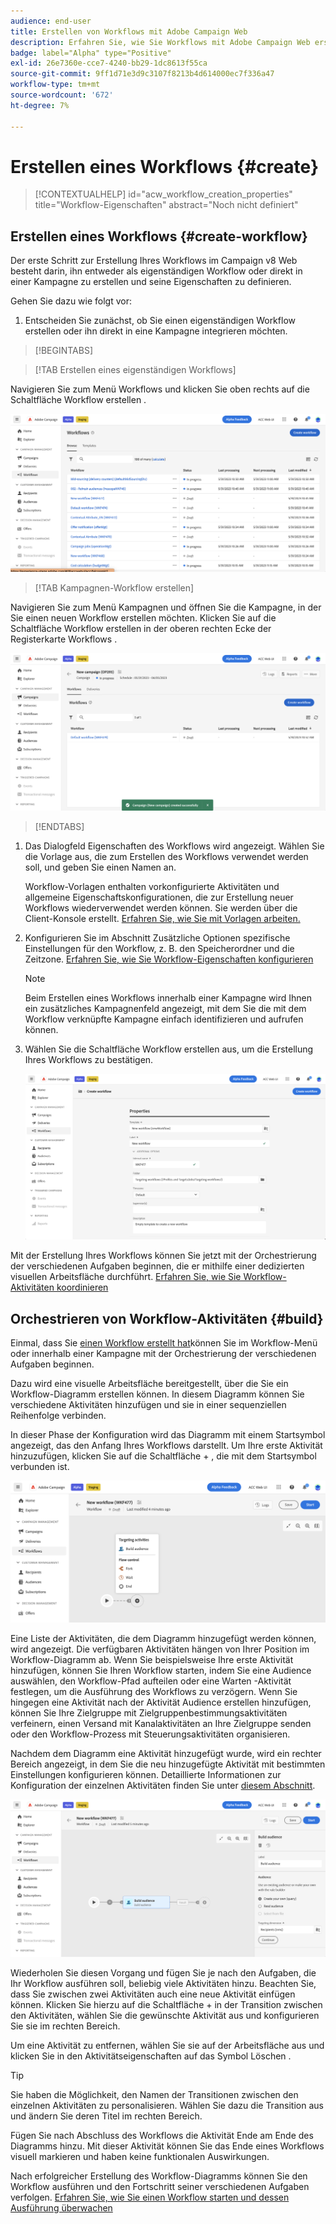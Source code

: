 ```yaml
---
audience: end-user
title: Erstellen von Workflows mit Adobe Campaign Web
description: Erfahren Sie, wie Sie Workflows mit Adobe Campaign Web erstellen
badge: label="Alpha" type="Positive"
exl-id: 26e7360e-cce7-4240-bb29-1dc8613f55ca
source-git-commit: 9ff1d71e3d9c3107f8213b4d614000ec7f336a47
workflow-type: tm+mt
source-wordcount: '672'
ht-degree: 7%

---
```



# Erstellen eines Workflows {#create}

>[!CONTEXTUALHELP]
>id="acw_workflow_creation_properties"
>title="Workflow-Eigenschaften"
>abstract="Noch nicht definiert"

## Erstellen eines Workflows {#create-workflow}

Der erste Schritt zur Erstellung Ihres Workflows im Campaign v8 Web besteht darin, ihn entweder als eigenständigen Workflow oder direkt in einer Kampagne zu erstellen und seine Eigenschaften zu definieren.

Gehen Sie dazu wie folgt vor:

1. Entscheiden Sie zunächst, ob Sie einen eigenständigen Workflow erstellen oder ihn direkt in eine Kampagne integrieren möchten.

>[!BEGINTABS]

>[!TAB Erstellen eines eigenständigen Workflows]

Navigieren Sie zum Menü Workflows und klicken Sie oben rechts auf die Schaltfläche Workflow erstellen .

![](assets/workflow-create-standalone.png)

>[!TAB Kampagnen-Workflow erstellen]

Navigieren Sie zum Menü Kampagnen und öffnen Sie die Kampagne, in der Sie einen neuen Workflow erstellen möchten. Klicken Sie auf die Schaltfläche Workflow erstellen in der oberen rechten Ecke der Registerkarte Workflows .

![](assets/workflow-create-campaign.png)

>[!ENDTABS]

1. Das Dialogfeld Eigenschaften des Workflows wird angezeigt. Wählen Sie die Vorlage aus, die zum Erstellen des Workflows verwendet werden soll, und geben Sie einen Namen an.

   Workflow-Vorlagen enthalten vorkonfigurierte Aktivitäten und allgemeine Eigenschaftskonfigurationen, die zur Erstellung neuer Workflows wiederverwendet werden können. Sie werden über die Client-Konsole erstellt. [Erfahren Sie, wie Sie mit Vorlagen arbeiten.](https://experienceleague.adobe.com/docs/campaign/automation/workflows/introduction/build-a-workflow.html#workflow-templates)

1. Konfigurieren Sie im Abschnitt Zusätzliche Optionen spezifische Einstellungen für den Workflow, z. B. den Speicherordner und die Zeitzone. [Erfahren Sie, wie Sie Workflow-Eigenschaften konfigurieren](workflow-settings.md)

   >[!NOTE]
   >
   >Beim Erstellen eines Workflows innerhalb einer Kampagne wird Ihnen ein zusätzliches Kampagnenfeld angezeigt, mit dem Sie die mit dem Workflow verknüpfte Kampagne einfach identifizieren und aufrufen können.

1. Wählen Sie die Schaltfläche Workflow erstellen aus, um die Erstellung Ihres Workflows zu bestätigen.

   ![](assets/workflow-create.png)

Mit der Erstellung Ihres Workflows können Sie jetzt mit der Orchestrierung der verschiedenen Aufgaben beginnen, die er mithilfe einer dedizierten visuellen Arbeitsfläche durchführt. [Erfahren Sie, wie Sie Workflow-Aktivitäten koordinieren](#build)

## Orchestrieren von Workflow-Aktivitäten {#build}

Einmal, dass Sie [einen Workflow erstellt hat](create-workflow.md)können Sie im Workflow-Menü oder innerhalb einer Kampagne mit der Orchestrierung der verschiedenen Aufgaben beginnen.

Dazu wird eine visuelle Arbeitsfläche bereitgestellt, über die Sie ein Workflow-Diagramm erstellen können. In diesem Diagramm können Sie verschiedene Aktivitäten hinzufügen und sie in einer sequenziellen Reihenfolge verbinden.

In dieser Phase der Konfiguration wird das Diagramm mit einem Startsymbol angezeigt, das den Anfang Ihres Workflows darstellt. Um Ihre erste Aktivität hinzuzufügen, klicken Sie auf die Schaltfläche + , die mit dem Startsymbol verbunden ist.

![](assets/workflow-start.png)

Eine Liste der Aktivitäten, die dem Diagramm hinzugefügt werden können, wird angezeigt. Die verfügbaren Aktivitäten hängen von Ihrer Position im Workflow-Diagramm ab. Wenn Sie beispielsweise Ihre erste Aktivität hinzufügen, können Sie Ihren Workflow starten, indem Sie eine Audience auswählen, den Workflow-Pfad aufteilen oder eine Warten -Aktivität festlegen, um die Ausführung des Workflows zu verzögern. Wenn Sie hingegen eine Aktivität nach der Aktivität Audience erstellen hinzufügen, können Sie Ihre Zielgruppe mit Zielgruppenbestimmungsaktivitäten verfeinern, einen Versand mit Kanalaktivitäten an Ihre Zielgruppe senden oder den Workflow-Prozess mit Steuerungsaktivitäten organisieren.

Nachdem dem Diagramm eine Aktivität hinzugefügt wurde, wird ein rechter Bereich angezeigt, in dem Sie die neu hinzugefügte Aktivität mit bestimmten Einstellungen konfigurieren können. Detaillierte Informationen zur Konfiguration der einzelnen Aktivitäten finden Sie unter [diesem Abschnitt](get-started-activities.md).

![](assets/workflow-configure-activities.png)

Wiederholen Sie diesen Vorgang und fügen Sie je nach den Aufgaben, die Ihr Workflow ausführen soll, beliebig viele Aktivitäten hinzu. Beachten Sie, dass Sie zwischen zwei Aktivitäten auch eine neue Aktivität einfügen können. Klicken Sie hierzu auf die Schaltfläche + in der Transition zwischen den Aktivitäten, wählen Sie die gewünschte Aktivität aus und konfigurieren Sie sie im rechten Bereich.

Um eine Aktivität zu entfernen, wählen Sie sie auf der Arbeitsfläche aus und klicken Sie in den Aktivitätseigenschaften auf das Symbol Löschen .

>[!TIP]
>
>Sie haben die Möglichkeit, den Namen der Transitionen zwischen den einzelnen Aktivitäten zu personalisieren. Wählen Sie dazu die Transition aus und ändern Sie deren Titel im rechten Bereich.

Fügen Sie nach Abschluss des Workflows die Aktivität Ende am Ende des Diagramms hinzu. Mit dieser Aktivität können Sie das Ende eines Workflows visuell markieren und haben keine funktionalen Auswirkungen.

Nach erfolgreicher Erstellung des Workflow-Diagramms können Sie den Workflow ausführen und den Fortschritt seiner verschiedenen Aufgaben verfolgen. [Erfahren Sie, wie Sie einen Workflow starten und dessen Ausführung überwachen](start-monitor-workflows.md)
